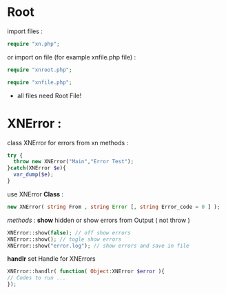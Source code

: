 # Root

import files :
```php
require "xn.php";
```

or import on file (for example xnfile.php file) :
```php
require "xnroot.php";

require "xnfile.php";
```
* all files need Root File!

# XNError :

class XNError for errors from xn methods :

```php
try {
  throw new XNError("Main","Error Test");
}catch(XNError $e){
  var_dump($e);
}
```
use XNError **Class** :
```php
new XNError( string From , string Error [, string Error_code = 0 ] );
```
_methods_ :
  **show**
  hidden or show errors from Output ( not throw )
  ```php
  XNError::show(false); // off show errors
  XNError::show(); // togle show errors
  XNError::show("error.log"); // show errors and save in file
  ```
  
  **handlr**
  set Handle for XNErrors
  ```php
  XNError::handlr( function( Object:XNError $error ){
  // Codes to run ...
  });
  ```
